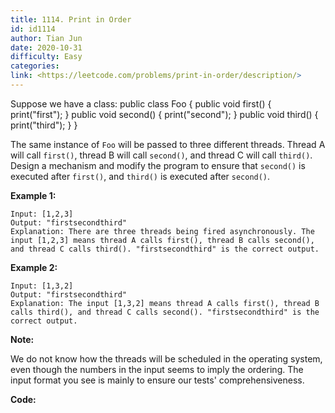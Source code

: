 ```yaml
---
title: 1114. Print in Order
id: id1114
author: Tian Jun
date: 2020-10-31
difficulty: Easy
categories: 
link: <https://leetcode.com/problems/print-in-order/description/>
---
```


Suppose we have a class:
            public class Foo {      public void first() { print("first"); }      public void second() { print("second"); }      public void third() { print("third"); }    }    

The same instance of `Foo` will be passed to three different threads. Thread A
will call `first()`, thread B will call `second()`, and thread C will call
`third()`. Design a mechanism and modify the program to ensure that `second()`
is executed after `first()`, and `third()` is executed after `second()`.



**Example 1:**
            
	Input: [1,2,3]    
	Output: "firstsecondthird"    
	Explanation: There are three threads being fired asynchronously. The input [1,2,3] means thread A calls first(), thread B calls second(), and thread C calls third(). "firstsecondthird" is the correct output.    

**Example 2:**
            
	Input: [1,3,2]    
	Output: "firstsecondthird"    
	Explanation: The input [1,3,2] means thread A calls first(), thread B calls third(), and thread C calls second(). "firstsecondthird" is the correct output.



**Note:**

We do not know how the threads will be scheduled in the operating system, even
though the numbers in the input seems to imply the ordering. The input format
you see is mainly to ensure our tests' comprehensiveness.


**Code:**
